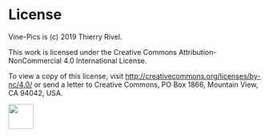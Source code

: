 # License

Vine-Pics is (c) 2019 Thierry Rivel.

This work is licensed under the Creative Commons Attribution-NonCommercial 4.0 International License.

To view a copy of this license, visit http://creativecommons.org/licenses/by-nc/4.0/ or send a letter to Creative Commons, PO Box 1866, Mountain View, CA 94042, USA.

<img src="https://mirrors.creativecommons.org/presskit/buttons/88x31/png/by-nc.png" height="50">
